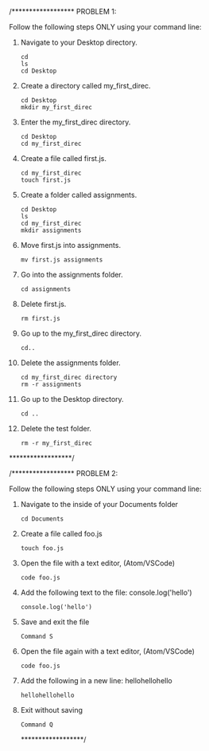 /******************
PROBLEM 1:

Follow the following steps ONLY using your command line:

1. Navigate to your Desktop directory.
    ```  
    cd 
    ls 
    cd Desktop
    ```

2. Create a directory called my_first_direc.
    ```
    cd Desktop
    mkdir my_first_direc
    ```

3. Enter the my_first_direc directory.
    ```
    cd Desktop
    cd my_first_direc
    ```

4. Create a file called first.js.
    ```
    cd my_first_direc 
    touch first.js
    ```

5. Create a folder called assignments.
    ```
    cd Desktop
    ls
    cd my_first_direc
    mkdir assignments
    ```

6. Move first.js into assignments.
    ```
    mv first.js assignments
    ```
7. Go into the assignments folder.
    ```    
    cd assignments
    ```

8. Delete first.js.
    ```
    rm first.js  
    ```

9. Go up to the my_first_direc directory.
    ```    
    cd..
    ```

10. Delete the assignments folder.
    ```
    cd my_first_direc directory
    rm -r assignments
    ```

11. Go up to the Desktop directory.
    ```    
    cd ..
    ```

12. Delete the test folder.
    ```    
    rm -r my_first_direc
    ```
******************/



/******************
PROBLEM 2:

Follow the following steps ONLY using your command line:

1. Navigate to the inside of your Documents folder
    ```    
    cd Documents
    ```

3. Create a file called foo.js
    ```
    touch foo.js
    ```
4. Open the file with a text editor, (Atom/VSCode)
    ```
    code foo.js
    ```
5. Add the following text to the file: console.log('hello')
    ```
    console.log('hello')
    ```
6. Save and exit the file
    ```
    Command S
    ```
7. Open the file again with a text editor, (Atom/VSCode)
    ```
    code foo.js
    ```
8. Add the following in a new line: hellohellohello
    ```
    hellohellohello
    ```
9. Exit without saving
    ```
    Command Q
    ```
    ******************/




